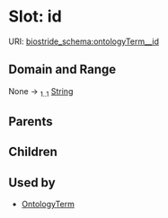
# Slot: id



URI: [biostride_schema:ontologyTerm__id](https://w3id.org/biostride/schema/ontologyTerm__id)


## Domain and Range

None &#8594;  <sub>1..1</sub> [String](types/String.md)

## Parents


## Children


## Used by

 * [OntologyTerm](OntologyTerm.md)
